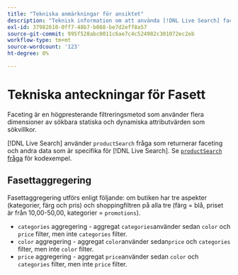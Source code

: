 ```yaml
---
title: "Tekniska anmärkningar för ansiktet"
description: "Teknisk information om att använda [!DNL Live Search] facets."
exl-id: 37982610-0ff7-48b7-b088-be7d2eff8a57
source-git-commit: 995f528abc0011c6ae7c4c524982c301072ec2eb
workflow-type: tm+mt
source-wordcount: '123'
ht-degree: 0%

---
```


# Tekniska anteckningar för Fasett

Faceting är en högpresterande filtreringsmetod som använder flera dimensioner av sökbara statiska och dynamiska attributvärden som sökvillkor.

[!DNL Live Search] använder `productSearch` fråga som returnerar faceting och andra data som är specifika för [!DNL Live Search]. Se [`productSearch` fråga](https://developer.adobe.com/commerce/webapi/graphql/schema/live-search/queries/product-search/) för kodexempel.

## Fasettaggregering

Fasettaggregering utförs enligt följande: om butiken har tre aspekter (kategorier, färg och pris) och shoppingfiltren på alla tre (färg = blå, priset är från 10,00-50,00, kategorier = `promotions`).

* `categories` aggregering - aggregat `categories`använder sedan `color` och `price` filter, men inte `categories` filter.
* `color` aggregering - aggregat `color`använder sedan`price` och `categories` filter, men inte `color` filter.
* `price` aggregering - aggregat `price`använder sedan `color` och `categories` filter, men inte `price` filter.
